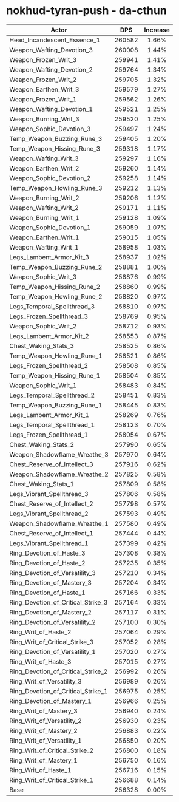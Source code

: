 # nokhud-tyran-push - da-cthun
| Actor | DPS | Increase |
|---|:---:|:---:|
|Head_Incandescent_Essence_1|260582|1.66%|
|Weapon_Wafting_Devotion_3|260008|1.44%|
|Weapon_Frozen_Writ_3|259941|1.41%|
|Weapon_Wafting_Devotion_2|259764|1.34%|
|Weapon_Frozen_Writ_2|259705|1.32%|
|Weapon_Earthen_Writ_3|259579|1.27%|
|Weapon_Frozen_Writ_1|259562|1.26%|
|Weapon_Wafting_Devotion_1|259521|1.25%|
|Weapon_Burning_Writ_3|259520|1.25%|
|Weapon_Sophic_Devotion_3|259497|1.24%|
|Temp_Weapon_Buzzing_Rune_3|259405|1.20%|
|Temp_Weapon_Hissing_Rune_3|259318|1.17%|
|Weapon_Wafting_Writ_3|259297|1.16%|
|Weapon_Earthen_Writ_2|259260|1.14%|
|Weapon_Sophic_Devotion_2|259258|1.14%|
|Temp_Weapon_Howling_Rune_3|259212|1.13%|
|Weapon_Burning_Writ_2|259206|1.12%|
|Weapon_Wafting_Writ_2|259171|1.11%|
|Weapon_Burning_Writ_1|259128|1.09%|
|Weapon_Sophic_Devotion_1|259059|1.07%|
|Weapon_Earthen_Writ_1|259015|1.05%|
|Weapon_Wafting_Writ_1|258958|1.03%|
|Legs_Lambent_Armor_Kit_3|258937|1.02%|
|Temp_Weapon_Buzzing_Rune_2|258881|1.00%|
|Weapon_Sophic_Writ_3|258876|0.99%|
|Temp_Weapon_Hissing_Rune_2|258860|0.99%|
|Temp_Weapon_Howling_Rune_2|258820|0.97%|
|Legs_Temporal_Spellthread_3|258810|0.97%|
|Legs_Frozen_Spellthread_3|258769|0.95%|
|Weapon_Sophic_Writ_2|258712|0.93%|
|Legs_Lambent_Armor_Kit_2|258553|0.87%|
|Chest_Waking_Stats_3|258525|0.86%|
|Temp_Weapon_Howling_Rune_1|258521|0.86%|
|Legs_Frozen_Spellthread_2|258508|0.85%|
|Temp_Weapon_Hissing_Rune_1|258504|0.85%|
|Weapon_Sophic_Writ_1|258483|0.84%|
|Legs_Temporal_Spellthread_2|258451|0.83%|
|Temp_Weapon_Buzzing_Rune_1|258445|0.83%|
|Legs_Lambent_Armor_Kit_1|258269|0.76%|
|Legs_Temporal_Spellthread_1|258123|0.70%|
|Legs_Frozen_Spellthread_1|258054|0.67%|
|Chest_Waking_Stats_2|257990|0.65%|
|Weapon_Shadowflame_Wreathe_3|257970|0.64%|
|Chest_Reserve_of_Intellect_3|257916|0.62%|
|Weapon_Shadowflame_Wreathe_2|257825|0.58%|
|Chest_Waking_Stats_1|257809|0.58%|
|Legs_Vibrant_Spellthread_3|257806|0.58%|
|Chest_Reserve_of_Intellect_2|257798|0.57%|
|Legs_Vibrant_Spellthread_2|257593|0.49%|
|Weapon_Shadowflame_Wreathe_1|257580|0.49%|
|Chest_Reserve_of_Intellect_1|257444|0.44%|
|Legs_Vibrant_Spellthread_1|257399|0.42%|
|Ring_Devotion_of_Haste_3|257308|0.38%|
|Ring_Devotion_of_Haste_2|257235|0.35%|
|Ring_Devotion_of_Versatility_3|257210|0.34%|
|Ring_Devotion_of_Mastery_3|257204|0.34%|
|Ring_Devotion_of_Haste_1|257166|0.33%|
|Ring_Devotion_of_Critical_Strike_3|257164|0.33%|
|Ring_Devotion_of_Mastery_2|257117|0.31%|
|Ring_Devotion_of_Versatility_2|257100|0.30%|
|Ring_Writ_of_Haste_2|257064|0.29%|
|Ring_Writ_of_Critical_Strike_3|257052|0.28%|
|Ring_Devotion_of_Versatility_1|257020|0.27%|
|Ring_Writ_of_Haste_3|257015|0.27%|
|Ring_Devotion_of_Critical_Strike_2|256992|0.26%|
|Ring_Writ_of_Versatility_3|256989|0.26%|
|Ring_Devotion_of_Critical_Strike_1|256975|0.25%|
|Ring_Devotion_of_Mastery_1|256966|0.25%|
|Ring_Writ_of_Mastery_3|256940|0.24%|
|Ring_Writ_of_Versatility_2|256930|0.23%|
|Ring_Writ_of_Mastery_2|256883|0.22%|
|Ring_Writ_of_Versatility_1|256850|0.20%|
|Ring_Writ_of_Critical_Strike_2|256800|0.18%|
|Ring_Writ_of_Mastery_1|256750|0.16%|
|Ring_Writ_of_Haste_1|256716|0.15%|
|Ring_Writ_of_Critical_Strike_1|256688|0.14%|
|Base|256328|0.00%|
